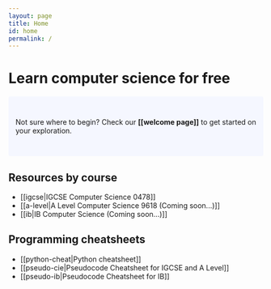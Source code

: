 ```yaml
---
layout: page
title: Home
id: home
permalink: /
---
```


# Learn computer science for free

<p style="padding: 3em 1em; background: #f5f7ff; border-radius: 4px;">
  Not sure where to begin? Check our <span style="font-weight: bold">[[welcome page]]</span> to get started on your exploration.
</p>

## Resources by course

- [[igcse|IGCSE Computer Science 0478]]
- [[a-level|A Level Computer Science 9618 (Coming soon...)]]
- [[ib|IB Computer Science (Coming soon...)]]

## Programming cheatsheets

- [[python-cheat|Python cheatsheet]]
- [[pseudo-cie|Pseudocode Cheatsheet for IGCSE and A Level]]
- [[pseudo-ib|Pseudocode Cheatsheet for IB]]
